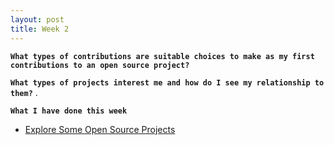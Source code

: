 ```yaml
---
layout: post
title: Week 2
---
```


**`What types of contributions are suitable choices to make as my first contributions to an open source project?`**  

**`What types of projects interest me and how do I see my relationship to them?`** . 

**`What I have done this week`**
  - [Explore Some Open Source Projects](https://github.com/hunter-college-ossd-fall-2019/nancydocode-proj-exploration-01/blob/master/project_licenses.md)
